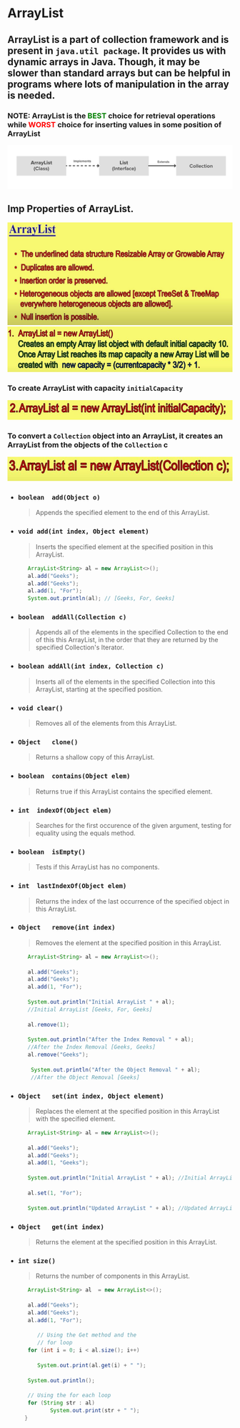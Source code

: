 # ArrayList
ArrayList is a part of collection framework and is present in `java.util package`. It provides us with dynamic arrays in Java. Though, it may be slower than standard arrays but can be helpful in programs where lots of manipulation in the array is needed.
---

### NOTE: ArrayList is the <span style="color: green;">BEST</span> choice for retrieval operations while <span style="color: red;">WORST</span> choice for inserting values in some position of ArrayList

![](images/ArrayList.png)

## Imp Properties of ArrayList.

![](images/Array_List_Durga1.JPG)
![](images/Array_List_Durga2.JPG)


### To create ArrayList with capacity `initialCapacity`

![](images/Array_List_Durga3.JPG)

### To convert a `Collection` object into an ArrayList, it creates an ArrayList from the objects of the `Collection` c


![](images/Array_List_Durga4.JPG)

* ### `boolean	add(Object o)`
  > Appends the specified element to the end of this ArrayList.

* ### `void add(int index, Object element)`
  > Inserts the specified element at the specified position in this ArrayList.

  ```java
     ArrayList<String> al = new ArrayList<>(); 
     al.add("Geeks"); 
     al.add("Geeks"); 
     al.add(1, "For");
     System.out.println(al); // [Geeks, For, Geeks]
  ```
  
        
* ### `boolean	addAll(Collection c)`
  > Appends all of the elements in the specified Collection to the end of this this ArrayList, in the order that they are returned by the specified Collection's Iterator.

* ### `boolean addAll(int index, Collection c)`
  > Inserts all of the elements in the specified Collection into this ArrayList, starting at the specified position.

* ### `void clear()`
  > Removes all of the elements from this ArrayList.

* ### `Object	clone()`
  > Returns a shallow copy of this ArrayList.

* ### `boolean	contains(Object elem)`
  > Returns true if this ArrayList contains the specified element.



* ### `int	indexOf(Object elem)`
  > Searches for the first occurence of the given argument, testing for equality using the equals method.

* ### `boolean	isEmpty()`
  > Tests if this ArrayList has no components.

* ### `int	lastIndexOf(Object elem)`
  > Returns the index of the last occurrence of the specified object in this ArrayList.

* ### `Object	remove(int index)`
  > Removes the element at the specified position in this ArrayList.
  ```java
     ArrayList<String> al = new ArrayList<>(); 
  
     al.add("Geeks"); 
     al.add("Geeks"); 
     al.add(1, "For"); 
  
     System.out.println("Initial ArrayList " + al); 
     //Initial ArrayList [Geeks, For, Geeks]
  
     al.remove(1); 
  
     System.out.println("After the Index Removal " + al); 
     //After the Index Removal [Geeks, Geeks]
     al.remove("Geeks"); 
  
      System.out.println("After the Object Removal " + al);
      //After the Object Removal [Geeks]
    ```
* ### `Object	set(int index, Object element)`
  > Replaces the element at the specified position in this ArrayList with the specified element.
  ```java
     ArrayList<String> al = new ArrayList<>(); 
  
     al.add("Geeks"); 
     al.add("Geeks"); 
     al.add(1, "Geeks"); 
     
     System.out.println("Initial ArrayList " + al); //Initial ArrayList [Geeks, Geeks, Geeks]
  
     al.set(1, "For"); 
  
     System.out.println("Updated ArrayList " + al); //Updated ArrayList [Geeks, For, Geeks]
   ```
* ### `Object	get(int index)`
  > Returns the element at the specified position in this ArrayList.

* ### `int size()`
  > Returns the number of components in this ArrayList.
  ```java
     ArrayList<String> al  = new ArrayList<>(); 
  
     al.add("Geeks"); 
     al.add("Geeks"); 
     al.add(1, "For"); 
  
        // Using the Get method and the 
        // for loop 
     for (int i = 0; i < al.size(); i++)

        System.out.print(al.get(i) + " "); 
  
     System.out.println(); 
  
     // Using the for each loop 
     for (String str : al) 
            System.out.print(str + " "); 
    } 
    ```